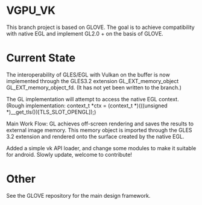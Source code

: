 # VGPU_VK
This branch project is based on GLOVE. The goal is to achieve compatibility with native EGL and implement GL2.0 + on the basis of GLOVE.

# Current State
The interoperability of GLES/EGL with Vulkan on the buffer is now implemented through the GLES3.2 extension 
GL_EXT_memory_object
GL_EXT_memory_object_fd.
(It has not yet been written to the branch.)

The GL implementation will attempt to access the native EGL context.(Rough implementation: context_t *ctx = (context_t *)(((unsigned *)__get_tls())[TLS_SLOT_OPENGL]);)

Main Work Flow:
GL achieves off-screen rendering and saves the results to external image memory.
This memory object is imported through the GLES 3.2 extension and rendered onto the surface created by the native EGL.

Added a simple vk API loader, and change some modules to make it suitable for android.
Slowly update, welcome to contribute!

# Other
See the GLOVE repository for the main design framework.
